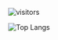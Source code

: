 <!--
## Hi 👋
-->
![visitors](https://visitor-badge.glitch.me/badge?page_id=zav1n.visitor-badge&left_color=green&right_color=red)

![Top Langs](https://github-readme-stats.vercel.app/api/top-langs/?username=zav1n&layout=compact)
